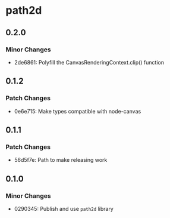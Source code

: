 # path2d

## 0.2.0

### Minor Changes

- 2de6861: Polyfill the CanvasRenderingContext.clip() function

## 0.1.2

### Patch Changes

- 0e6e715: Make types compatible with node-canvas

## 0.1.1

### Patch Changes

- 56d5f7e: Path to make releasing work

## 0.1.0

### Minor Changes

- 0290345: Publish and use `path2d` library
